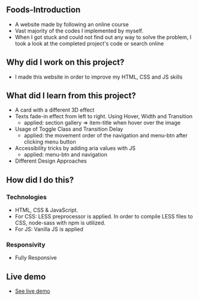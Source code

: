 ## Foods-Introduction
<ul>
<li>A website made by following an online course</li>
<li>Vast majority of the codes I implemented by myself.</li>
<li>When I got stuck and could not find out any way to solve the problem, I took a look at the completed project's code or search online</li>
</ul>

## Why did I work on this project?
<ul>
<li>I made this website in order to improve my HTML, CSS and JS skills</li>
</ul>

## What did I learn from this project?
<ul>
<li>A card with a different 3D effect</li>
<li>Texts fade-in effect from left to right. Using Hover, Width and Transition
  <ul>
    <li>applied: section gallery => item-title when hover over the image</li>
  </ul>
  </li>
<li>Usage of Toggle Class and Transition Delay 
  <ul>
    <li>applied: the movement order of the navigation and menu-btn after clicking menu button</li>
  </ul>
  </li>
<li>Accessibility tricks by adding aria values with JS 
  <ul>
    <li>applied: menu-btn and navigation</li>
  </ul>
  </li>
<li>Different Design Approaches</li>
</ul>

## How did I do this?
### Technologies
<ul>
<li>HTML, CSS & JavaScript.</li>
<li>For CSS: LESS preprocessor is applied. In order to compile LESS files to CSS, node-sass with npm is utilized.</li>
<li>For JS: Vanilla JS is applied</li>
</ul>

### Responsivity
<ul>
<li>Fully Responsive</li>
</ul>

## Live demo
<ul> 
<li><a href="https://foods-gokseloz.vercel.app/" target="_blank">See live demo</a></li>
</ul>
